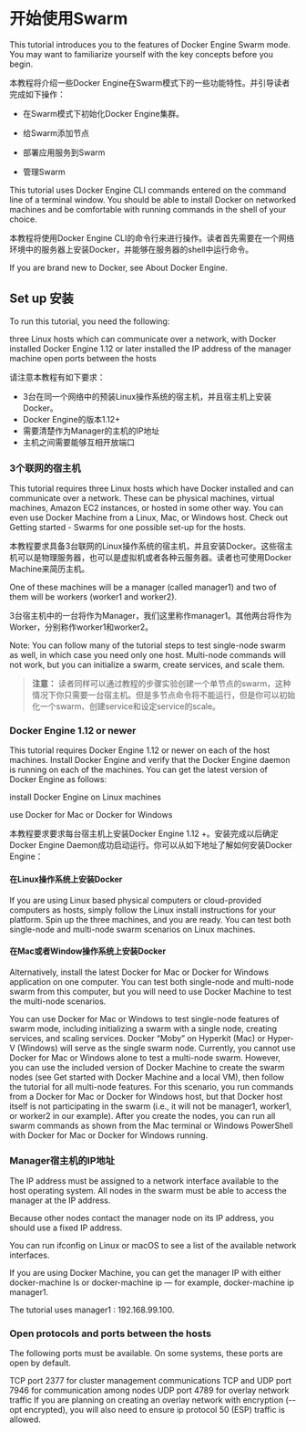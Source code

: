 # 开始使用Swarm

This tutorial introduces you to the features of Docker Engine Swarm mode. You may want to familiarize yourself with the key concepts before you begin.

本教程将介绍一些Docker Engine在Swarm模式下的一些功能特性。并引导读者完成如下操作：

- 在Swarm模式下初始化Docker Engine集群。

- 给Swarm添加节点

- 部署应用服务到Swarm

- 管理Swarm

This tutorial uses Docker Engine CLI commands entered on the command line of a terminal window. You should be able to install Docker on networked machines and be comfortable with running commands in the shell of your choice.

本教程将使用Docker Engine CLI的命令行来进行操作。读者首先需要在一个网络环境中的服务器上安装Docker，并能够在服务器的shell中运行命令。



If you are brand new to Docker, see About Docker Engine.

## Set up 安装

To run this tutorial, you need the following:

three Linux hosts which can communicate over a network, with Docker installed
Docker Engine 1.12 or later installed
the IP address of the manager machine
open ports between the hosts

请注意本教程有如下要求：

- 3台在同一个网络中的预装Linux操作系统的宿主机，并且宿主机上安装Docker。
- Docker Engine的版本1.12+
- 需要清楚作为Manager的主机的IP地址
- 主机之间需要能够互相开放端口

### 3个联网的宿主机

This tutorial requires three Linux hosts which have Docker installed and can communicate over a network. These can be physical machines, virtual machines, Amazon EC2 instances, or hosted in some other way. You can even use Docker Machine from a Linux, Mac, or Windows host. Check out Getting started - Swarms for one possible set-up for the hosts.

本教程要求具备3台联网的Linux操作系统的宿主机，并且安装Docker。这些宿主机可以是物理服务器，也可以是虚拟机或者各种云服务器。读者也可使用Docker Machine来简历主机。

One of these machines will be a manager (called manager1) and two of them will be workers (worker1 and worker2).

3台宿主机中的一台将作为Manager，我们这里称作manager1。其他两台将作为Worker，分别称作worker1和worker2。

Note: You can follow many of the tutorial steps to test single-node swarm as well, in which case you need only one host. Multi-node commands will not work, but you can initialize a swarm, create services, and scale them.

> **注意：** 读者同样可以通过教程的步骤实验创建一个单节点的swarm，这种情况下你只需要一台宿主机。但是多节点命令将不能运行，但是你可以初始化一个swarm、创建service和设定service的scale。

### Docker Engine 1.12 or newer
This tutorial requires Docker Engine 1.12 or newer on each of the host machines. Install Docker Engine and verify that the Docker Engine daemon is running on each of the machines. You can get the latest version of Docker Engine as follows:

install Docker Engine on Linux machines

use Docker for Mac or Docker for Windows

本教程要求要求每台宿主机上安装Docker Engine 1.12 +。安装完成以后确定Docker Engine Daemon成功启动运行。你可以从如下地址了解如何安装Docker Engine：

#### 在Linux操作系统上安装Docker

If you are using Linux based physical computers or cloud-provided computers as hosts, simply follow the Linux install instructions for your platform. Spin up the three machines, and you are ready. You can test both single-node and multi-node swarm scenarios on Linux machines.

#### 在Mac或者Window操作系统上安装Docker
Alternatively, install the latest Docker for Mac or Docker for Windows application on one computer. You can test both single-node and multi-node swarm from this computer, but you will need to use Docker Machine to test the multi-node scenarios.

You can use Docker for Mac or Windows to test single-node features of swarm mode, including initializing a swarm with a single node, creating services, and scaling services. Docker “Moby” on Hyperkit (Mac) or Hyper-V (Windows) will serve as the single swarm node.
Currently, you cannot use Docker for Mac or Windows alone to test a multi-node swarm. However, you can use the included version of Docker Machine to create the swarm nodes (see Get started with Docker Machine and a local VM), then follow the tutorial for all multi-node features. For this scenario, you run commands from a Docker for Mac or Docker for Windows host, but that Docker host itself is not participating in the swarm (i.e., it will not be manager1, worker1, or worker2 in our example). After you create the nodes, you can run all swarm commands as shown from the Mac terminal or Windows PowerShell with Docker for Mac or Docker for Windows running.

### Manager宿主机的IP地址

The IP address must be assigned to a network interface available to the host operating system. All nodes in the swarm must be able to access the manager at the IP address.

Because other nodes contact the manager node on its IP address, you should use a fixed IP address.

You can run ifconfig on Linux or macOS to see a list of the available network interfaces.

If you are using Docker Machine, you can get the manager IP with either docker-machine ls or docker-machine ip <MACHINE-NAME> — for example, docker-machine ip manager1.

The tutorial uses manager1 : 192.168.99.100.

### Open protocols and ports between the hosts

The following ports must be available. On some systems, these ports are open by default.

TCP port 2377 for cluster management communications
TCP and UDP port 7946 for communication among nodes
UDP port 4789 for overlay network traffic
If you are planning on creating an overlay network with encryption (--opt encrypted), you will also need to ensure ip protocol 50 (ESP) traffic is allowed.